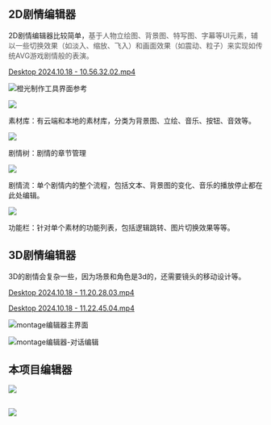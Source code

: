 ## 2D剧情编辑器
2D剧情编辑器比较简单，<font style="color:rgb(85, 85, 85);">基于人物立绘图、背景图、特写图、字幕等UI元素，辅以一些切换效果（如淡入、缩放、飞入）和画面效果（如震动、粒子）来实现如传统AVG游戏剧情般的表演。</font>

[Desktop 2024.10.18 - 10.56.32.02.mp4](https://snh48group.yuque.com/attachments/yuque/0/2024/mp4/45413786/1729220259966-318995c6-e191-4050-bcb7-08215cd600c0.mp4)

![橙光制作工具界面参考](https://cdn.nlark.com/yuque/0/2024/png/45413786/1729219686903-780d6b4b-ea79-4ccc-bbb8-16958b26ba5a.png)

![](https://cdn.nlark.com/yuque/0/2024/png/45413786/1729220460742-733feb02-356c-46f3-831a-be3bbd86ca78.png)

素材库：有云端和本地的素材库，分类为背景图、立绘、音乐、按钮、音效等。



![](https://cdn.nlark.com/yuque/0/2024/png/45413786/1729221030063-9b9dc3cd-45a1-4f9e-a091-a81f84a25652.png)

剧情树：剧情的章节管理



![](https://cdn.nlark.com/yuque/0/2024/png/45413786/1729221080156-521d2f6f-3364-4eac-af58-1ddba9ad5d22.png)

剧情流：单个剧情内的整个流程，包括文本、背景图的变化、音乐的播放停止都在此处编辑。



![](https://cdn.nlark.com/yuque/0/2024/png/45413786/1729221289274-77940920-7ea4-4a08-ab68-c12904336397.png)

功能栏：针对单个素材的功能列表，包括逻辑跳转、图片切换效果等等。



## 3D剧情编辑器
3D的剧情会复杂一些，因为场景和角色是3d的，还需要镜头的移动设计等。

[Desktop 2024.10.18 - 11.20.28.03.mp4](https://snh48group.yuque.com/attachments/yuque/0/2024/mp4/45413786/1729221867701-9622c93b-0527-495b-814b-cbcf08f91177.mp4)

[Desktop 2024.10.18 - 11.22.45.04.mp4](https://snh48group.yuque.com/attachments/yuque/0/2024/mp4/45413786/1729221889914-44ccec7b-ddbe-4535-b0e9-36986078a851.mp4)

![montage编辑器主界面](https://cdn.nlark.com/yuque/0/2024/png/45413786/1729505552790-7f123a0e-7793-4b0f-9ad5-0d7aa2ddef8f.png)

![montage编辑器-对话编辑](https://cdn.nlark.com/yuque/0/2024/png/45413786/1729506098515-d15a9c9c-d7df-436a-9958-c8ca104f1cae.png)

## 本项目编辑器
![](https://cdn.nlark.com/yuque/0/2024/png/45413786/1729595468903-e3a10335-cd97-456d-9288-72c06f5635b8.png)

## ![](https://cdn.nlark.com/yuque/0/2024/png/45413786/1729595526536-33764e07-e8fd-4790-820d-b0d17bc384de.png)

